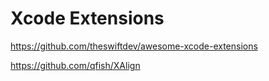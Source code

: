 # Xcode Extensions

<https://github.com/theswiftdev/awesome-xcode-extensions>

<https://github.com/qfish/XAlign>
